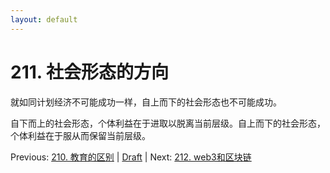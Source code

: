 ```yaml
---
layout: default
---
```

# 211. 社会形态的方向

就如同计划经济不可能成功一样，自上而下的社会形态也不可能成功。

自下而上的社会形态，个体利益在于进取以脱离当前层级。自上而下的社会形态，个体利益在于服从而保留当前层级。

Previous: [210. 教育的区别](210.md) | [Draft](../Draft.md) | Next: [212. web3和区块链](212.md)
